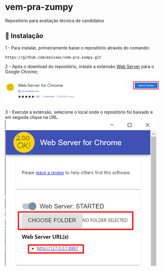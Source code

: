# vem-pra-zumpy
Repositório para avaliação técnica de candidatos

## 📁 Instalação	

1 - Para instalar, primeiramente baixe o repositório através do comando:

```
https://github.com/eoisaac/vem-pra-zumpy.git
```
2 - Após o download do repositório, instale a extensão [Web Server](https://chrome.google.com/webstore/detail/web-server-for-chrome/ofhbbkphhbklhfoeikjpcbhemlocgigb/related?hl=en) para o Google Chrome;

![instalando extensão](src/img/readme/install-web-server.png)

3 - Execute a extensão, selecione o local onde o repositório foi baixado e em seguida clique na URL.
![Executando a extensão](src/img/readme/running-extension.png)